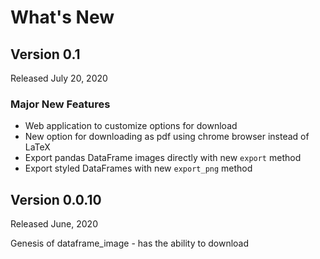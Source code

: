 # What's New

## Version 0.1

Released July 20, 2020

### Major New Features

* Web application to customize options for download
* New option for downloading as pdf using chrome browser instead of LaTeX
* Export pandas DataFrame images directly with new `export` method
* Export styled DataFrames with new `export_png` method

## Version 0.0.10

Released June, 2020

Genesis of dataframe_image - has the ability to download